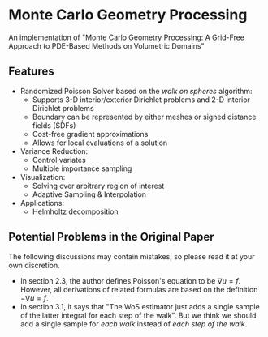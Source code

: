 # Monte Carlo Geometry Processing
An implementation of "Monte Carlo Geometry Processing: A Grid-Free Approach to PDE-Based Methods on Volumetric Domains"

## Features
- Randomized Poisson Solver based on the *walk on spheres* algorithm:
  - Supports 3-D interior/exterior Dirichlet problems and 2-D interior Dirichlet problems
  - Boundary can be represented by either meshes or signed distance fields (SDFs)
  - Cost-free gradient approximations
  - Allows for local evaluations of a solution
- Variance Reduction:
  - Control variates
  - Multiple importance sampling
- Visualization:
  - Solving over arbitrary region of interest
  - Adaptive Sampling & Interpolation
- Applications:
  - Helmholtz decomposition

## Potential Problems in the Original Paper
The following discussions may contain mistakes, so please read it at your own discretion.
- In section 2.3, the author defines Poisson's equation to be $\nabla u = f$. However, all derivations of related formulas are based on the definition $-\nabla u = f$.
- In section 3.1, it says that "The WoS estimator just adds a single sample of the latter integral
for each step of the walk". But we think we should add a single sample for *each walk* instead of *each step of the walk*.
